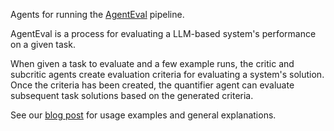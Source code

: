 Agents for running the [AgentEval](https://ag2ai.github.io/ag2/blog/2023/11/20/AgentEval/) pipeline.

AgentEval is a process for evaluating a LLM-based system's performance on a given task.

When given a task to evaluate and a few example runs, the critic and subcritic agents create evaluation criteria for evaluating a system's solution. Once the criteria has been created, the quantifier agent can evaluate subsequent task solutions based on the generated criteria.

See our [blog post](https://ag2ai.github.io/ag2/blog/2024/06/21/AgentEval) for usage examples and general explanations.
